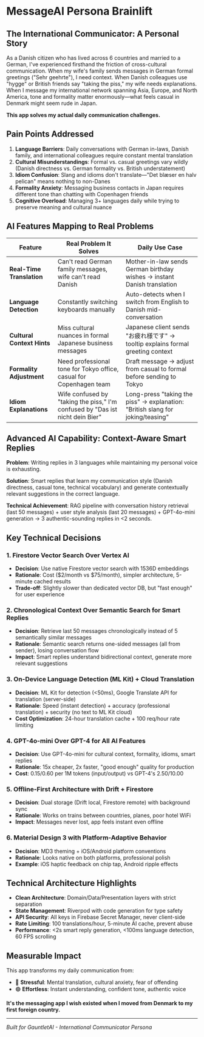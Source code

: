 # MessageAI Persona Brainlift

## The International Communicator: A Personal Story

As a Danish citizen who has lived across 6 countries and married to a German, I've experienced firsthand the friction of cross-cultural communication. When my wife's family sends messages in German formal greetings ("Sehr geehrte"), I need context. When Danish colleagues use "hygge" or British friends say "taking the piss," my wife needs explanations. When I message my international network spanning Asia, Europe, and North America, tone and formality matter enormously—what feels casual in Denmark might seem rude in Japan.

**This app solves my actual daily communication challenges.**

## Pain Points Addressed

1. **Language Barriers**: Daily conversations with German in-laws, Danish family, and international colleagues require constant mental translation
2. **Cultural Misunderstandings**: Formal vs. casual greetings vary wildly (Danish directness vs. German formality vs. British understatement)
3. **Idiom Confusion**: Slang and idioms don't translate—"Det blæser en halv pelican" means nothing to non-Danes
4. **Formality Anxiety**: Messaging business contacts in Japan requires different tone than chatting with Copenhagen friends
5. **Cognitive Overload**: Managing 3+ languages daily while trying to preserve meaning and cultural nuance

## AI Features Mapping to Real Problems

| Feature | Real Problem It Solves | Daily Use Case |
|---------|----------------------|----------------|
| **Real-Time Translation** | Can't read German family messages, wife can't read Danish | Mother-in-law sends German birthday wishes → instant Danish translation |
| **Language Detection** | Constantly switching keyboards manually | Auto-detects when I switch from English to Danish mid-conversation |
| **Cultural Context Hints** | Miss cultural nuances in formal Japanese business messages | Japanese client sends "お疲れ様です" → tooltip explains formal greeting context |
| **Formality Adjustment** | Need professional tone for Tokyo office, casual for Copenhagen team | Draft message → adjust from casual to formal before sending to Tokyo |
| **Idiom Explanations** | Wife confused by "taking the piss," I'm confused by "Das ist nicht dein Bier" | Long-press "taking the piss" → explanation: "British slang for joking/teasing" |

## Advanced AI Capability: Context-Aware Smart Replies

**Problem**: Writing replies in 3 languages while maintaining my personal voice is exhausting.

**Solution**: Smart replies that learn my communication style (Danish directness, casual tone, technical vocabulary) and generate contextually relevant suggestions in the correct language.

**Technical Achievement**: RAG pipeline with conversation history retrieval (last 50 messages) + user style analysis (last 20 messages) + GPT-4o-mini generation → 3 authentic-sounding replies in <2 seconds.

## Key Technical Decisions

### 1. **Firestore Vector Search Over Vertex AI**
- **Decision**: Use native Firestore vector search with 1536D embeddings
- **Rationale**: Cost ($2/month vs $75/month), simpler architecture, 5-minute cached results
- **Trade-off**: Slightly slower than dedicated vector DB, but "fast enough" for user experience

### 2. **Chronological Context Over Semantic Search for Smart Replies**
- **Decision**: Retrieve last 50 messages chronologically instead of 5 semantically similar messages
- **Rationale**: Semantic search returns one-sided messages (all from sender), losing conversation flow
- **Impact**: Smart replies understand bidirectional context, generate more relevant suggestions

### 3. **On-Device Language Detection (ML Kit) + Cloud Translation**
- **Decision**: ML Kit for detection (<50ms), Google Translate API for translation (server-side)
- **Rationale**: Speed (instant detection) + accuracy (professional translation) + security (no text to ML Kit cloud)
- **Cost Optimization**: 24-hour translation cache + 100 req/hour rate limiting

### 4. **GPT-4o-mini Over GPT-4 for All AI Features**
- **Decision**: Use GPT-4o-mini for cultural context, formality, idioms, smart replies
- **Rationale**: 15x cheaper, 2x faster, "good enough" quality for production
- **Cost**: $0.15/$0.60 per 1M tokens (input/output) vs GPT-4's $2.50/$10.00

### 5. **Offline-First Architecture with Drift + Firestore**
- **Decision**: Dual storage (Drift local, Firestore remote) with background sync
- **Rationale**: Works on trains between countries, planes, poor hotel WiFi
- **Impact**: Messages never lost, app feels instant even offline

### 6. **Material Design 3 with Platform-Adaptive Behavior**
- **Decision**: MD3 theming + iOS/Android platform conventions
- **Rationale**: Looks native on both platforms, professional polish
- **Example**: iOS haptic feedback on chip tap, Android ripple effects

## Technical Architecture Highlights

- **Clean Architecture**: Domain/Data/Presentation layers with strict separation
- **State Management**: Riverpod with code generation for type safety
- **API Security**: All keys in Firebase Secret Manager, never client-side
- **Rate Limiting**: 100 translations/hour, 5-minute AI cache, prevent abuse
- **Performance**: <2s smart reply generation, <100ms language detection, 60 FPS scrolling

## Measurable Impact

This app transforms my daily communication from:
- 🔴 **Stressful**: Mental translation, cultural anxiety, fear of offending
- 🟢 **Effortless**: Instant understanding, confident tone, authentic voice

**It's the messaging app I wish existed when I moved from Denmark to my first foreign country.**

---

*Built for GauntletAI - International Communicator Persona*
